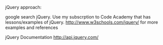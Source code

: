 jQuery approach:

google search jQuery. 
Use my subscrption to Code Academy that has lessons/examples of jQuery.
http://www.w3schools.com/jquery/    for more examples and references
    
jQuery Documentation     http://api.jquery.com/ 

